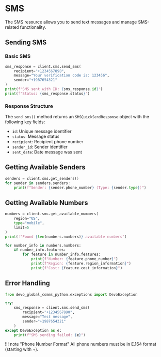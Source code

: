 # SMS

The SMS resource allows you to send text messages and manage SMS-related functionality.

## Sending SMS

### Basic SMS

```python
sms_response = client.sms.send_sms(
    recipient="+1234567890",
    message="Your verification code is: 123456",
    sender="+1987654321"
)
print(f"SMS sent with ID: {sms_response.id}")
print(f"Status: {sms_response.status}")
```

### Response Structure

The `send_sms()` method returns an `SMSQuickSendResponse` object with the following key fields:

- `id`: Unique message identifier
- `status`: Message status
- `recipient`: Recipient phone number
- `sender_id`: Sender identifier
- `sent_date`: Date message was sent

## Getting Available Senders

```python
senders = client.sms.get_senders()
for sender in senders.senders:
    print(f"Sender: {sender.phone_number} (Type: {sender.type})")
```

## Getting Available Numbers

```python
numbers = client.sms.get_available_numbers(
    region="US",
    type="mobile",
    limit=5
)
print(f"Found {len(numbers.numbers)} available numbers")

for number_info in numbers.numbers:
    if number_info.features:
        for feature in number_info.features:
            print(f"Number: {feature.phone_number}")
            print(f"Region: {feature.region_information}")
            print(f"Cost: {feature.cost_information}")
```

## Error Handling

```python
from devo_global_comms_python.exceptions import DevoException

try:
    sms_response = client.sms.send_sms(
        recipient="+1234567890",
        message="Test message",
        sender="+1987654321"
    )
except DevoException as e:
    print(f"SMS sending failed: {e}")
```

!!! note "Phone Number Format"
    All phone numbers must be in E.164 format (starting with +).
